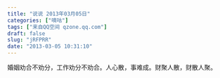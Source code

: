 ```yaml
---
title: "说说 2013年03月05日"
categories: ["嘀咕"]
tags: ["来自QQ空间 qzone.qq.com"]
draft: false
slug: "jRFPRR"
date: "2013-03-05 10:31:10"
---
```


婚姻劝合不劝分，工作劝分不劝合。人心散，事难成。财聚人散，财散人聚。
